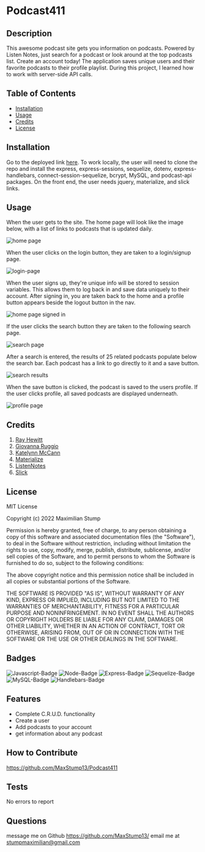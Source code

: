 # Podcast411

## Description

 This awesome podcast site gets you information on podcasts. Powered by Listen Notes, just search for a podcast or look around at the top podcasts list. Create an account today! The application saves unique users and their favorite podcasts to their profile playlist. During this project, I learned how to work with server-side API calls.

## Table of Contents

- [Installation](#installation)
- [Usage](#usage)
- [Credits](#credits)
- [License](#license)

## Installation

Go to the deployed link [here](https://pod-ap.herokuapp.com/). To work locally, the user will need to clone the repo and install the express, express-sessions, sequelize, dotenv, express-handlebars, connect-session-sequelize, bcrypt, MySQL, and podcast-api packages. On the front end, the user needs jquery, materialize, and slick links.

## Usage

When the user gets to the site. The home page will look like the image below, with a list of links to podcasts that is updated daily.    

![home page](public/assets/images/homepage.png)

When the user clicks on the login button, they are taken to a login/signup page. 

![login-page](public/assets/images/login.png)

When the user signs up, they're unique info will be stored to session variables. This allows them to log back in and save data uniquely to their account. After signing in, you are taken back to the home and a profile button appears beside the logout button in the nav.

![home page signed in](public/assets/images/home-signed.png)

If the user clicks the search button they are taken to the following search page.

![search page](public/assets/images/searchpage.png)

After a search is entered, the results of 25 related podcasts populate below the search bar. Each podcast has a link to go directly to it and a save button.

![search results](public/assets/images/searchres.png)

When the save button is clicked, the podcast is saved to the users profile. If the user clicks profile, all saved podcasts are displayed underneath.

![profile page](public/assets/images/profile.png)


## Credits

1. [Ray Hewitt ](https://github.com/Rayman244)
2. [Giovanna Ruggio](https://github.com/giovannaruggio)
3. [Katelynn McCann](https://github.com/katelynndonahue)
4. [Materialize](https://materializecss.com/about.html)
5. [ListenNotes](https://www.listennotes.com/api/docs/)
6. [Slick](https://kenwheeler.github.io/slick/)

## License

MIT License

Copyright (c) 2022 Maximilian Stump

Permission is hereby granted, free of charge, to any person obtaining a copy
of this software and associated documentation files (the "Software"), to deal
in the Software without restriction, including without limitation the rights
to use, copy, modify, merge, publish, distribute, sublicense, and/or sell
copies of the Software, and to permit persons to whom the Software is
furnished to do so, subject to the following conditions:

The above copyright notice and this permission notice shall be included in all
copies or substantial portions of the Software.

THE SOFTWARE IS PROVIDED "AS IS", WITHOUT WARRANTY OF ANY KIND, EXPRESS OR
IMPLIED, INCLUDING BUT NOT LIMITED TO THE WARRANTIES OF MERCHANTABILITY,
FITNESS FOR A PARTICULAR PURPOSE AND NONINFRINGEMENT. IN NO EVENT SHALL THE
AUTHORS OR COPYRIGHT HOLDERS BE LIABLE FOR ANY CLAIM, DAMAGES OR OTHER
LIABILITY, WHETHER IN AN ACTION OF CONTRACT, TORT OR OTHERWISE, ARISING FROM,
OUT OF OR IN CONNECTION WITH THE SOFTWARE OR THE USE OR OTHER DEALINGS IN THE
SOFTWARE.

## Badges

![Javascript-Badge](https://img.shields.io/badge/Code-Javascript-yellow)
![Node-Badge](https://img.shields.io/badge/Node-NodeJS-darkgreen)
![Express-Badge](https://img.shields.io/badge/Node-ExpressJS-grey)
![Sequelize-Badge](https://img.shields.io/badge/Node-Sequelize-grey)
![MySQL-Badge](https://img.shields.io/badge/Database-MySQL-blue)
![Handlebars-Badge](https://img.shields.io/badge/Code-Handlebars-orange)


## Features
- Complete C.R.U.D. functionality 
- Create a user
- Add podcasts to your account
- get information about any podcast

## How to Contribute

 https://github.com/MaxStump13/Podcast411

## Tests
 No errors to report
  
 ## Questions
 message me on Github https://github.com/MaxStump13/
 email me at [stumpmaximilian@gmail.com](mailto:stumpmaximilian@gmail.com)